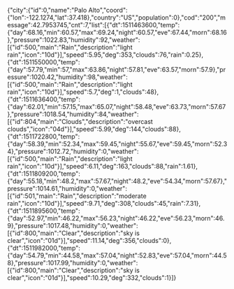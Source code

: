 {"city":{"id":0,"name":"Palo Alto","coord":{"lon":-122.1274,"lat":37.418},"country":"US","population":0},"cod":"200","message":42.7953745,"cnt":7,"list":[{"dt":1511463600,"temp":{"day":68.16,"min":60.57,"max":69.24,"night":60.57,"eve":67.44,"morn":68.16},"pressure":1022.83,"humidity":92,"weather":[{"id":500,"main":"Rain","description":"light rain","icon":"10d"}],"speed":5.95,"deg":353,"clouds":76,"rain":0.25},{"dt":1511550000,"temp":{"day":57.79,"min":57,"max":63.86,"night":57.81,"eve":63.57,"morn":57.9},"pressure":1020.42,"humidity":98,"weather":[{"id":500,"main":"Rain","description":"light rain","icon":"10d"}],"speed":5.7,"deg":1,"clouds":48},{"dt":1511636400,"temp":{"day":62.01,"min":57.15,"max":65.07,"night":58.48,"eve":63.73,"morn":57.67},"pressure":1018.54,"humidity":84,"weather":[{"id":804,"main":"Clouds","description":"overcast clouds","icon":"04d"}],"speed":5.99,"deg":144,"clouds":88},{"dt":1511722800,"temp":{"day":58.39,"min":52.34,"max":59.45,"night":55.67,"eve":59.45,"morn":52.34},"pressure":1012.72,"humidity":0,"weather":[{"id":500,"main":"Rain","description":"light rain","icon":"10d"}],"speed":6.11,"deg":163,"clouds":88,"rain":1.61},{"dt":1511809200,"temp":{"day":55.18,"min":48.2,"max":57.67,"night":48.2,"eve":54.34,"morn":57.67},"pressure":1014.61,"humidity":0,"weather":[{"id":501,"main":"Rain","description":"moderate rain","icon":"10d"}],"speed":9.71,"deg":308,"clouds":45,"rain":7.31},{"dt":1511895600,"temp":{"day":52.97,"min":46.22,"max":56.23,"night":46.22,"eve":56.23,"morn":46.9},"pressure":1017.48,"humidity":0,"weather":[{"id":800,"main":"Clear","description":"sky is clear","icon":"01d"}],"speed":11.14,"deg":356,"clouds":0},{"dt":1511982000,"temp":{"day":54.79,"min":44.58,"max":57.04,"night":52.83,"eve":57.04,"morn":44.58},"pressure":1017.99,"humidity":0,"weather":[{"id":800,"main":"Clear","description":"sky is clear","icon":"01d"}],"speed":10.29,"deg":332,"clouds":1}]}

